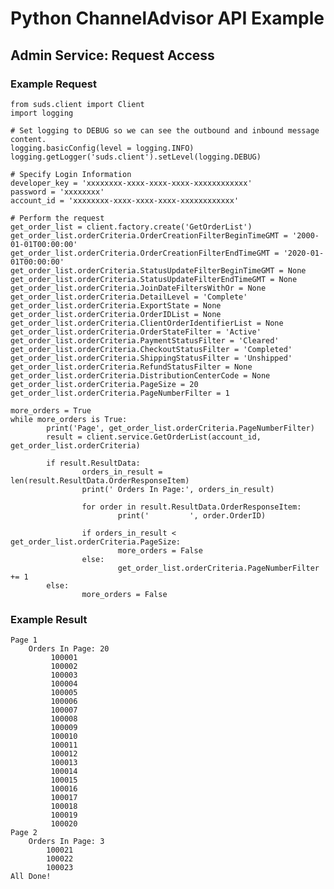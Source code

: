 # Python ChannelAdvisor API Example

## Admin Service: Request Access

### Example Request

	from suds.client import Client
	import logging
	
	# Set logging to DEBUG so we can see the outbound and inbound message content.
	logging.basicConfig(level = logging.INFO)
	logging.getLogger('suds.client').setLevel(logging.DEBUG)
	
	# Specify Login Information
	developer_key = 'xxxxxxxx-xxxx-xxxx-xxxx-xxxxxxxxxxxx'
	password = 'xxxxxxxx'
	account_id = 'xxxxxxxx-xxxx-xxxx-xxxx-xxxxxxxxxxxx'

	# Perform the request
	get_order_list = client.factory.create('GetOrderList')
	get_order_list.orderCriteria.OrderCreationFilterBeginTimeGMT = '2000-01-01T00:00:00'
	get_order_list.orderCriteria.OrderCreationFilterEndTimeGMT = '2020-01-01T00:00:00'
	get_order_list.orderCriteria.StatusUpdateFilterBeginTimeGMT = None
	get_order_list.orderCriteria.StatusUpdateFilterEndTimeGMT = None
	get_order_list.orderCriteria.JoinDateFiltersWithOr = None
	get_order_list.orderCriteria.DetailLevel = 'Complete'
	get_order_list.orderCriteria.ExportState = None
	get_order_list.orderCriteria.OrderIDList = None
	get_order_list.orderCriteria.ClientOrderIdentifierList = None
	get_order_list.orderCriteria.OrderStateFilter = 'Active'
	get_order_list.orderCriteria.PaymentStatusFilter = 'Cleared'
	get_order_list.orderCriteria.CheckoutStatusFilter = 'Completed'
	get_order_list.orderCriteria.ShippingStatusFilter = 'Unshipped'
	get_order_list.orderCriteria.RefundStatusFilter = None
	get_order_list.orderCriteria.DistributionCenterCode = None
	get_order_list.orderCriteria.PageSize = 20
	get_order_list.orderCriteria.PageNumberFilter = 1

	more_orders = True
	while more_orders is True:
	        print('Page', get_order_list.orderCriteria.PageNumberFilter)
	        result = client.service.GetOrderList(account_id, get_order_list.orderCriteria)
	
	        if result.ResultData:
	                orders_in_result = len(result.ResultData.OrderResponseItem)
	                print(' Orders In Page:', orders_in_result)
	
	                for order in result.ResultData.OrderResponseItem:
	                        print('         ', order.OrderID)
	
	                if orders_in_result < get_order_list.orderCriteria.PageSize:
	                        more_orders = False
	                else:
	                        get_order_list.orderCriteria.PageNumberFilter += 1
	        else:
	                more_orders = False


### Example Result

	Page 1
		Orders In Page: 20
			 100001
			 100002
			 100003
			 100004
			 100005
			 100006
			 100007
			 100008
			 100009
			 100010
			 100011
			 100012
			 100013
			 100014
			 100015
			 100016
			 100017
			 100018
			 100019
			 100020
	Page 2
		Orders In Page: 3
			100021
			100022
			100023
	All Done!
